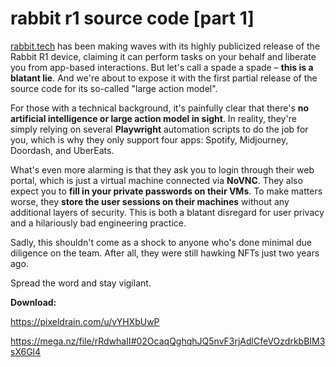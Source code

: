 # rabbit r1 source code [part 1]

[rabbit.tech](https://rabbit.tech) has been making waves with its highly publicized release of the Rabbit R1 device, claiming it can perform tasks on your behalf and liberate you from app-based interactions. But let's call a spade a spade – **this is a blatant lie**. And we're about to expose it with the first partial release of the source code for its so-called "large action model".

For those with a technical background, it's painfully clear that there's **no artificial intelligence or large action model in sight**. In reality, they're simply relying on several **Playwright** automation scripts to do the job for you, which is why they only support four apps: Spotify, Midjourney, Doordash, and UberEats.
 
What's even more alarming is that they ask you to login through their web portal, which is just a virtual machine connected via **NoVNC**. They also expect you to **fill in your private passwords on their VMs**. To make matters worse, they **store the user sessions on their machines** without any additional layers of security. This is both a blatant disregard for user privacy and a hilariously bad engineering practice.
 
Sadly, this shouldn't come as a shock to anyone who's done minimal due diligence on the team. After all, they were still hawking NFTs just two years ago. 

Spread the word and stay vigilant.

**Download:**

https://pixeldrain.com/u/vYHXbUwP

https://mega.nz/file/rRdwhaII#02OcaqQghqhJQ5nvF3rjAdlCfeVOzdrkbBIM3sX6Gl4
